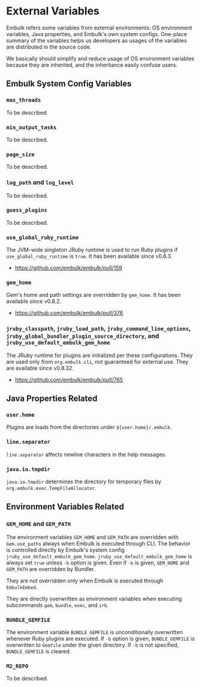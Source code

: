# External Variables

Embulk refers some variables from external environments: OS environment variables, Java properties, and Embulk's own system configs. One-place summary of the variables helps us developers as usages of the variables are distributed in the source code.

We basically should simplify and reduce usage of OS environment variables because they are inherited, and the inheritance easily confuse users.


## Embulk System Config Variables

### `max_threads`

To be described.

### `min_output_tasks`

To be described.

### `page_size`

To be described.

### `log_path` and `log_level`

To be described.

### `guess_plugins`

To be described.

### `use_global_ruby_runtime`

The JVM-wide singleton JRuby runtime is used to run Ruby plugins if `use_global_ruby_runtime` is `true`. It has been available since v0.6.3.

* https://github.com/embulk/embulk/pull/159

### `gem_home`

Gem's home and path settings are overridden by `gem_home`. It has been available since v0.8.2.

* https://github.com/embulk/embulk/pull/376

### `jruby_classpath`, `jruby_load_path`, `jruby_command_line_options`, `jruby_global_bundler_plugin_source_directory`, and `jruby_use_default_embulk_gem_home`

The JRuby runtime for plugins are initialized per these configurations. They are used only from `org.embulk.cli`, not guaranteed for external use. They are available since v0.8.32.

* https://github.com/embulk/embulk/pull/765


## Java Properties Related

### `user.home`

Plugins are loads from the directories under `${user.home}/.embulk`.

### `line.separator`

`line.separator` affects newline characters in the help messages.

### `java.io.tmpdir`

`java.io.tmpdir` determines the directory for temporary files by `org.embulk.exec.TempFileAllocator`.


## Environment Variables Related

### `GEM_HOME` and `GEM_PATH`

The environment variables `GEM_HOME` and `GEM_PATH` are overridden with `Gem.use_paths` always when Embulk is executed through CLI. The behavior is controlled directly by Embulk's system config `jruby_use_default_embulk_gem_home`. `jruby_use_default_embulk_gem_home` is always set `true` unless `-b` option is given. Even if `-b` is given, `GEM_HOME` and `GEM_PATH` are overridden by Bundler.

They are not overridden only when Embulk is executed through `EmbulkEmbed`.

They are directly overwritten as environment variables when executing subcommands `gem`, `bundle`, `exec`, and `irb`.

### `BUNDLE_GEMFILE`

The environment variable `BUNDLE_GEMFILE` is unconditionally overwritten whenever Ruby plugins are executed. If `-b` option is given, `BUNDLE_GEMFILE` is overwritten to `Gemfile` under the given directory. If `-b` is not specified, `BUNDLE_GEMFILE` is cleared.

### `M2_REPO`

To be described.
